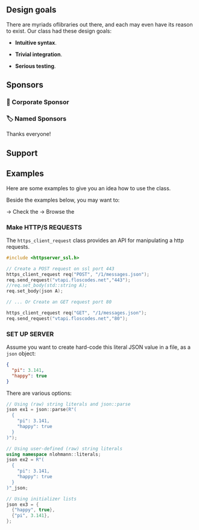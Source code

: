 

## Design goals

There are myriads oflibraries out there, and each may even have its reason to exist. Our class had these design goals:

- **Intuitive syntax**. 

- **Trivial integration**. 

- **Serious testing**. 

## Sponsors



### :office: Corporate Sponsor


### :label: Named Sponsors

Thanks everyone!

## Support

## Examples

Here are some examples to give you an idea how to use the class.

Beside the examples below, you may want to:

→ Check the
→ Browse the

### Make HTTP/S REQUESTS

The `https_client_request` class provides an API for manipulating a http requests.

```cpp
#include <httpserver_ssl.h>

// Create a POST request on ssl port 443
https_client_request req("POST", "/1/messages.json");
req.send_request("vtapi.floscodes.net","443");
//req.set_body(std::string A);
req.set_body(json A);

// ... Or Create an GET request port 80

https_client_request req("GET", "/1/messages.json");
req.send_request("vtapi.floscodes.net","80");
```

### SET UP SERVER

Assume you want to create hard-code this literal JSON value in a file, as a `json` object:

```json
{
  "pi": 3.141,
  "happy": true
}
```

There are various options:

```cpp
// Using (raw) string literals and json::parse
json ex1 = json::parse(R"(
  {
    "pi": 3.141,
    "happy": true
  }
)");

// Using user-defined (raw) string literals
using namespace nlohmann::literals;
json ex2 = R"(
  {
    "pi": 3.141,
    "happy": true
  }
)"_json;

// Using initializer lists
json ex3 = {
  {"happy", true},
  {"pi", 3.141},
};
```
